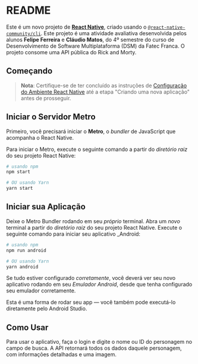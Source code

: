 # README

Este é um novo projeto de [**React Native**](https://reactnative.dev), criado usando o [`@react-native-community/cli`](https://github.com/react-native-community/cli). Este projeto é uma atividade avaliativa desenvolvida pelos alunos **Felipe Ferreira** e **Cláudio Matos**, do 4º semestre do curso de Desenvolvimento de Software Multiplataforma (DSM) da Fatec Franca. O projeto consome uma API pública do Rick and Morty.

## Começando

> **Nota**: Certifique-se de ter concluído as instruções de [Configuração do Ambiente React Native](https://reactnative.dev/docs/environment-setup) até a etapa "Criando uma nova aplicação" antes de prosseguir.

## Iniciar o Servidor Metro

Primeiro, você precisará iniciar o **Metro**, o _bundler_ de JavaScript que acompanha o React Native.

Para iniciar o Metro, execute o seguinte comando a partir do _diretório raiz_ do seu projeto React Native:

```bash
# usando npm
npm start

# OU usando Yarn
yarn start
```

## Iniciar sua Aplicação

Deixe o Metro Bundler rodando em seu _próprio_ terminal. Abra um _novo_ terminal a partir do _diretório raiz_ do seu projeto React Native. Execute o seguinte comando para iniciar seu aplicativo _Android:

```bash
# usando npm
npm run android

# OU usando Yarn
yarn android
```

Se tudo estiver configurado _corretamente_, você deverá ver seu novo aplicativo rodando em seu _Emulador Android_, desde que tenha configurado seu emulador corretamente. 

Esta é uma forma de rodar seu app — você também pode executá-lo diretamente pelo Android Studio.

## Como Usar

Para usar o aplicativo, faça o login e digite o nome ou ID do personagem no campo de busca. A API retornará todos os dados daquele personagem, com informações detalhadas e uma imagem.


